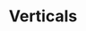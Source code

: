 ---
ee_id_show: '4436'
title: Verticals
url: verticals
live_url:
year: '2019'
venue: Galerie Thaddaeus Ropac
state_country: Salzburg
type:
dates:
wwwnews:
credits:
pitch: A classic European show (maybe my last for a while?). Painting, sculpture,
  drawing, laser ;-)
ps:
download:
layout: shows
---